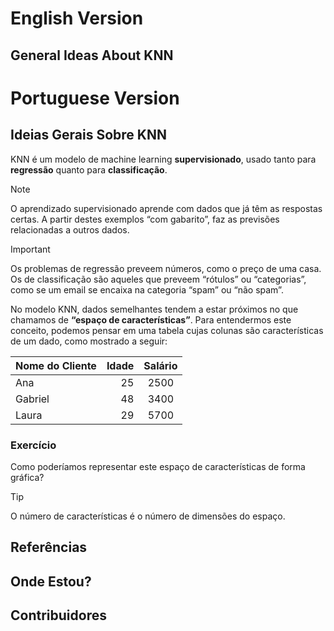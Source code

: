 # English Version

## General Ideas About KNN

# Portuguese Version

## Ideias Gerais Sobre KNN
KNN é um modelo de machine learning **supervisionado**, usado tanto para **regressão** quanto para **classificação**.

> [!NOTE]
> O aprendizado supervisionado aprende com dados que já têm as respostas certas. A partir destes exemplos “com gabarito”, faz as previsões
> relacionadas a outros dados.

> [!IMPORTANT]
> Os problemas de regressão preveem números, como o preço de uma casa. Os de classificação são aqueles que preveem “rótulos” ou “categorias”, como se um email se encaixa na categoria “spam” ou “não spam”.

No modelo KNN, dados semelhantes tendem a estar próximos no que chamamos de **“espaço de características”**. Para entendermos este conceito, podemos pensar em uma tabela cujas colunas são características de um dado, como mostrado a seguir:

| Nome do Cliente   | Idade | Salário |
|:-------|-------:|:---------:|
| Ana   | 25    | 2500|
| Gabriel  | 48    | 3400    |
| Laura  | 29    | 5700 |

### Exercício
Como poderíamos representar este espaço de características de forma gráfica? 

> [!TIP]
> O número de características é o número de dimensões do espaço. 


## Referências

## Onde Estou?

## Contribuidores
